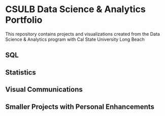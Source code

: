 # CSULB Data Science & Analytics Portfolio
This repository contains projects and visualizations created from the Data
Science & Analytics program with Cal State University Long Beach
## SQL
## Statistics
## Visual Communications
## Smaller Projects with Personal Enhancements

